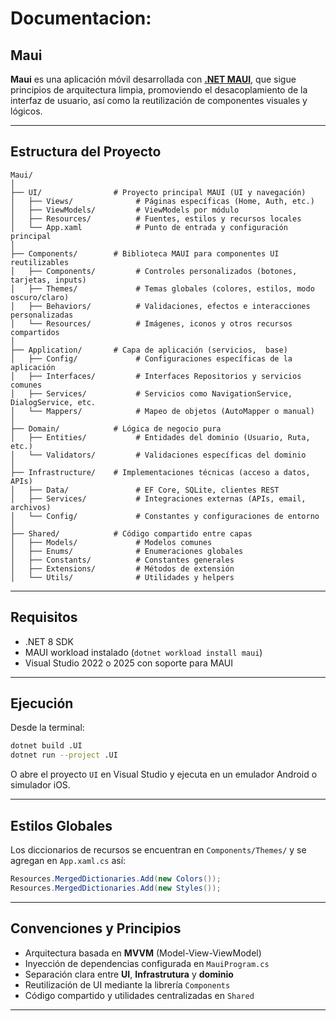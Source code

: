 # Documentacion:

## Maui

  **Maui** es una aplicación móvil desarrollada con [**.NET MAUI**](https://learn.microsoft.com/en-us/dotnet/maui/), que sigue principios de arquitectura limpia, promoviendo el desacoplamiento de la interfaz de usuario, así como la reutilización de componentes visuales y lógicos.
  
---

## Estructura del Proyecto

```plaintext
Maui/
│
├── UI/                # Proyecto principal MAUI (UI y navegación)
│   ├── Views/              # Páginas específicas (Home, Auth, etc.)
│   ├── ViewModels/         # ViewModels por módulo
│   ├── Resources/          # Fuentes, estilos y recursos locales
│   └── App.xaml            # Punto de entrada y configuración principal
│
├── Components/        # Biblioteca MAUI para componentes UI reutilizables
│   ├── Components/         # Controles personalizados (botones, tarjetas, inputs)
│   ├── Themes/             # Temas globales (colores, estilos, modo oscuro/claro)
│   ├── Behaviors/          # Validaciones, efectos e interacciones personalizadas
│   └── Resources/          # Imágenes, iconos y otros recursos compartidos
│
├── Application/       # Capa de aplicación (servicios,  base)
│   ├── Config/             # Configuraciones específicas de la aplicación
│   ├── Interfaces/         # Interfaces Repositorios y servicios comunes
│   ├── Services/           # Servicios como NavigationService, DialogService, etc.
│   └── Mappers/            # Mapeo de objetos (AutoMapper o manual)
│
├── Domain/            # Lógica de negocio pura
│   ├── Entities/           # Entidades del dominio (Usuario, Ruta, etc.)
│   └── Validators/         # Validaciones específicas del dominio
│
├── Infrastructure/    # Implementaciones técnicas (acceso a datos, APIs)
│   ├── Data/               # EF Core, SQLite, clientes REST
│   ├── Services/           # Integraciones externas (APIs, email, archivos)
│   └── Config/             # Constantes y configuraciones de entorno
│
├── Shared/            # Código compartido entre capas
│   ├── Models/             # Modelos comunes
│   ├── Enums/              # Enumeraciones globales
│   ├── Constants/          # Constantes generales
│   ├── Extensions/         # Métodos de extensión
│   └── Utils/              # Utilidades y helpers
```

---

## Requisitos

* .NET 8 SDK
* MAUI workload instalado (`dotnet workload install maui`)
* Visual Studio 2022 o 2025 con soporte para MAUI

---

## Ejecución

Desde la terminal:

```bash
dotnet build .UI
dotnet run --project .UI
```

O abre el proyecto `UI` en Visual Studio y ejecuta en un emulador Android o simulador iOS.

---

## Estilos Globales

Los diccionarios de recursos se encuentran en `Components/Themes/` y se agregan en `App.xaml.cs` así:

```csharp
Resources.MergedDictionaries.Add(new Colors());
Resources.MergedDictionaries.Add(new Styles());
```

---

## Convenciones y Principios

- Arquitectura basada en **MVVM** (Model-View-ViewModel)
- Inyección de dependencias configurada en `MauiProgram.cs`
- Separación clara entre **UI**, **Infrastrutura** y **dominio**
- Reutilización de UI mediante la librería `Components`
- Código compartido y utilidades centralizadas en `Shared`

---
